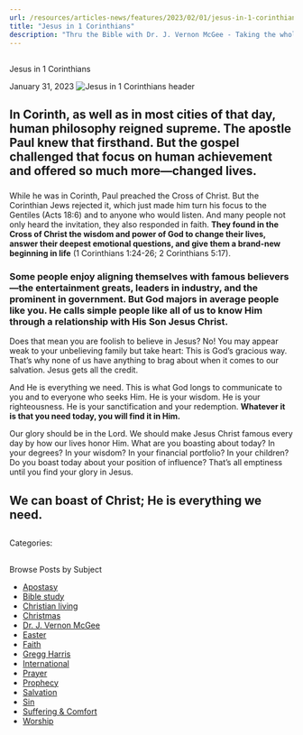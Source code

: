 ```yaml
---
url: /resources/articles-news/features/2023/02/01/jesus-in-1-corinthians
title: "Jesus in 1 Corinthians"
description: "Thru the Bible with Dr. J. Vernon McGee - Taking the whole Word to the whole world"
---
```







## 
 Jesus in 1 Corinthians


January 31, 2023
![](https://www.ttb.org/images/default-source/jesus-in/jesus-in-1-corinthians-headerf50be4dd-e9ce-4d75-b699-0755e846c1fb.jpg?sfvrsn=c89f1816_1 "Jesus in 1 Corinthians header")




## In Corinth, as well as in most cities of that day, human philosophy reigned supreme. The apostle Paul knew that firsthand. But the gospel challenged that focus on human achievement and offered so much more—changed lives.

### 

While he was in Corinth, Paul preached the Cross of Christ. But the Corinthian Jews rejected it, which just made him turn his focus to the Gentiles (Acts 18:6) and to anyone who would listen. And many people not only heard the invitation, they also responded in faith. **They found in the Cross of Christ the wisdom and power of God to change their lives, answer their deepest emotional questions, and give them a brand-new beginning in life** (1 Corinthians 1:24-26; 2 Corinthians 5:17).

### Some people enjoy aligning themselves with famous believers—the entertainment greats, leaders in industry, and the prominent in government. But God majors in average people like you. He calls simple people like all of us to know Him through a relationship with His Son Jesus Christ.

Does that mean you are foolish to believe in Jesus? No! You may appear weak to your unbelieving family but take heart: This is God’s gracious way. That’s why none of us have anything to brag about when it comes to our salvation. Jesus gets all the credit.

And He is everything we need. This is what God longs to communicate to you and to everyone who seeks Him. He is your wisdom. He is your righteousness. He is your sanctification and your redemption. **Whatever it is that you need today, you will find it in Him.**

Our glory should be in the Lord. We should make Jesus Christ famous every day by how our lives honor Him. What are you boasting about today? In your degrees? In your wisdom? In your financial portfolio? In your children? Do you boast today about your position of influence? That’s all emptiness until you find your glory in Jesus. 

## We can boast of Christ; He is everything we need.

### 

## 



Categories: 









## 
 Browse Posts by Subject


* [Apostasy](/resources/articles-news/-in-tags/tags/Apostasy)
* [Bible study](/resources/articles-news/-in-tags/tags/Bible-study)
* [Christian living](/resources/articles-news/-in-tags/tags/Christian-living)
* [Christmas](/resources/articles-news/-in-tags/tags/Christmas)
* [Dr. J. Vernon McGee](/resources/articles-news/-in-tags/tags/Dr-J-Vernon-McGee)
* [Easter](/resources/articles-news/-in-tags/tags/easter)
* [Faith](/resources/articles-news/-in-tags/tags/Faith)
* [Gregg Harris](/resources/articles-news/-in-tags/tags/Gregg-Harris)
* [International](/resources/articles-news/-in-tags/tags/International)
* [Prayer](/resources/articles-news/-in-tags/tags/prayer)
* [Prophecy](/resources/articles-news/-in-tags/tags/Prophecy)
* [Salvation](/resources/articles-news/-in-tags/tags/Salvation)
* [Sin](/resources/articles-news/-in-tags/tags/sin)
* [Suffering & Comfort](/resources/articles-news/-in-tags/tags/Suffering-Comfort)
* [Worship](/resources/articles-news/-in-tags/tags/worship)






